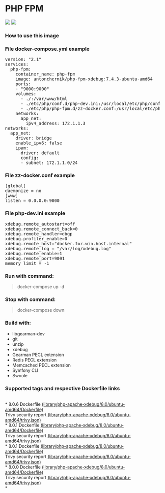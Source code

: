 # PHP FPM
[![](https://images.microbadger.com/badges/image/antonchernik/php-fpm-xdebug.svg)](https://microbadger.com/images/antonchernik/php-fpm-xdebug)
[![](https://images.microbadger.com/badges/version/antonchernik/php-fpm-xdebug.svg)](https://microbadger.com/images/antonchernik/php-fpm-xdebug)
### How to use this image
### File docker-compose.yml example
<pre>
version: "2.1"
services:
  php-fpm:
    container_name: php-fpm
    image: antonchernik/php-fpm-xdebug:7.4.3-ubuntu-amd64
    ports:
    - "9000:9000"
    volumes:
      - ./:/var/www/html
      - ./etc/php/conf.d/php-dev.ini:/usr/local/etc/php/conf.d/php-dev.ini
      - ./etc/php/php-fpm.d/zz-docker.conf:/usr/local/etc/php-fpm.d/zz-docker.conf
    networks:
      app_net:
        ipv4_address: 172.1.1.3
networks:
  app_net:
    driver: bridge
    enable_ipv6: false
    ipam:
      driver: default
      config:
      - subnet: 172.1.1.0/24
</pre>
### File zz-docker.conf example
<pre>
[global]
daemonize = no
[www]
listen = 0.0.0.0:9000
</pre>
### File php-dev.ini example
<pre>
xdebug.remote_autostart=off
xdebug.remote_connect_back=0
xdebug.remote_handler=dbgp
xdebug.profiler_enable=0
xdebug.remote_host="docker.for.win.host.internal"
xdebug.remote_log = "/var/log/xdebug.log"
xdebug.remote_enable=1
xdebug.remote_port=9001
memory_limit = -1
</pre>
### Run with command:
> docker-compose up -d
### Stop with command:
> docker-compose down
### Build with:
* libgearman-dev
* git
* unzip
* xdebug
* Gearman PECL extension
* Redis PECL extension
* Memcached PECL extension
* Symfony CLI
* Swoole

### Supported tags and respective Dockerfile links
<br/>* 8.0.6 Dockerfile [(library/php-apache-xdebug/8.0/ubuntu-amd64/Dockerfile)](https://github.com/antonchernik/docker/blob/php-apache-xdebug-8.0.6-ubuntu-amd64/library/php-apache-xdebug/8.0/ubuntu-amd64/Dockerfile)<br />Trivy security report [(library/php-apache-xdebug/8.0/ubuntu-amd64/trivy.json)](https://github.com/antonchernik/docker/blob/php-apache-xdebug-8.0.6-ubuntu-amd64/library/php-apache-xdebug/8.0/ubuntu-amd64/trivy.json)<br />* 8.0.1 Dockerfile [(library/php-apache-xdebug/8.0/ubuntu-amd64/Dockerfile)](https://github.com/antonchernik/docker/blob/php-apache-xdebug-8.0.1-ubuntu-amd64/library/php-apache-xdebug/8.0/ubuntu-amd64/Dockerfile)<br />Trivy security report [(library/php-apache-xdebug/8.0/ubuntu-amd64/trivy.json)](https://github.com/antonchernik/docker/blob/php-apache-xdebug-8.0.1-ubuntu-amd64/library/php-apache-xdebug/8.0/ubuntu-amd64/trivy.json)<br />* 8.0.1 Dockerfile [(library/php-apache-xdebug/8.0/ubuntu-amd64/Dockerfile)](https://github.com/antonchernik/docker/blob/php-apache-xdebug-8.0.1-ubuntu-amd64/library/php-apache-xdebug/8.0/ubuntu-amd64/Dockerfile)<br />Trivy security report [(library/php-apache-xdebug/8.0/ubuntu-amd64/trivy.json)](https://github.com/antonchernik/docker/blob/php-apache-xdebug-8.0.1-ubuntu-amd64/library/php-apache-xdebug/8.0/ubuntu-amd64/trivy.json)<br />* 8.0.0 Dockerfile [(library/php-apache-xdebug/8.0/ubuntu-amd64/Dockerfile)](https://github.com/antonchernik/docker/blob/php-apache-xdebug-8.0.0-ubuntu-amd64/library/php-apache-xdebug/8.0/ubuntu-amd64/Dockerfile)<br />Trivy security report [(library/php-apache-xdebug/8.0/ubuntu-amd64/trivy.json)](https://github.com/antonchernik/docker/blob/php-apache-xdebug-8.0.0-ubuntu-amd64/library/php-apache-xdebug/8.0/ubuntu-amd64/trivy.json)<br />*
